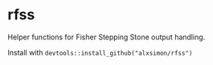 # rfss

Helper functions for Fisher Stepping Stone output handling.

Install with `devtools::install_github("alxsimon/rfss")`
